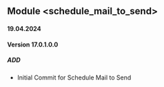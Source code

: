 ## Module <schedule_mail_to_send>

#### 19.04.2024
#### Version 17.0.1.0.0
##### ADD
- Initial Commit for Schedule Mail to Send
